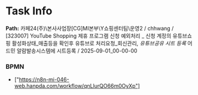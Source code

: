 # Task Info

**Path:** 카페24(주)\본사사업장\[CG]MI본부\Y쇼핑센터팀\운영2 / chhwang / [323007] YouTube Shopping 제휴 프로그램 신청 예외처리 _ 신청 계정의 유튜브쇼핑 활성화상태_매출등을 확인후 유튜브로 처리요청_회신관리, _유튜브공유 시트 등록_ 어드민 알람발송시스템에 시트등록 / 2025-09-01_00-00-00

### BPMN
- ["https://n8n-mi-046-web.hanpda.com/workflow/qnLlurQO66m0OyXp"]

